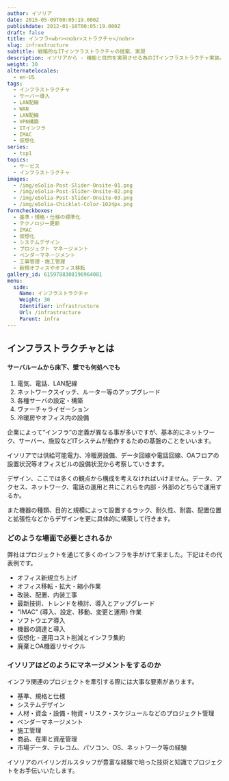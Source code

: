 ```yaml
---
author: イソリア
date: 2015-05-09T00:05:19.000Z
publishdate: 2012-01-10T00:05:19.000Z
draft: false
title: インフラ<wbr><nobr>ストラクチャ</nobr>
slug: infrastructure
subtitle: 戦略的なITインフラストラクチャの提案、実現
description: イソリアから - 機能と目的を実現させる為のITインフラストラクチャ実装。汎用的なものから新技術を備えた機器まで堅実に。
weight: 30
alternatelocales:
  - en-US
tags:
  - インフラストラクチャ
  - サーバー導入
  - LAN配線
  - WAN
  - LAN配線
  - VPN構築
  - ITインフラ
  - IMAC
  - 仮想化
series:
  - top1
topics:
  - サービス
  - インフラストラクチャ
images:
  - /img/eSolia-Post-Slider-Onsite-01.png
  - /img/eSolia-Post-Slider-Onsite-02.png
  - /img/eSolia-Post-Slider-Onsite-03.png
  - /img/eSolia-Chicklet-Color-1024px.png
formcheckboxes:
  - 基準・規格・仕様の標準化
  - テクノロジー更新
  - IMAC
  - 仮想化
  - システムデザイン
  - プロジェクト マネージメント
  - ベンダーマネージメント
  - 工事管理・施工管理
  - 新規オフィスやオフィス移転
gallery_id: 6159788300196964081
menu:
  side:
    Name: インフラストラクチャ
    Weight: 30
    Identifier: infrastructure
    Url: /infrastructure
    Parent: infra
---
```


## インフラストラクチャとは

<div class="esolia-card-panel deep-purple darken-4 z-depth-1">
  <h4 class="center green-text text-accent-3">サーバルームから床下、壁でも何処へでも</h4>
    <ol>
      <li class="white-text">電気、電話、LAN配線</li>
      <li class="white-text">ネットワークスイッチ、ルーター等のアップグレード</li>
      <li class="white-text">各種サーバの設定・構築</li>
      <li class="white-text">ヴァーチャライゼーション</li>
      <li class="white-text">冷暖房やオフィス内の設備</li>
    </ol>
</div>

企業によって“インフラ”の定義が異なる事が多いですが、基本的にネットワーク、サーバー、施設などITシステムが動作するための基盤のことをいいます。

イソリアでは供給可能電力、冷暖房設備、データ回線や電話回線、OAフロアの設置状況等オフィスビルの設備状況から考察していきます。

デザイン、ここでは多くの観点から構成を考えなければいけません。データ、アクセス、ネットワーク、電話の運用と共にこれらを内部・外部のどちらで運用するか。

また機器の種類、目的と規模によって設置するラック、耐久性、耐震、配置位置と拡張性などからデザインを更に具体的に構築して行きます。

### どのような場面で必要とされるか

弊社はプロジェクトを通じて多くのインフラを手がけて来ました。下記はその代表例です。

* オフィス新規立ち上げ
* オフィス移転・拡大・縮小作業
* 改装、配置、内装工事
* 最新技術、トレンドを検討、導入とアップグレード
* "IMAC" (導入、設定、移動、変更と運用) 作業
* ソフトウエア導入
* 機器の調達と導入
* 仮想化 - 運用コスト削減とインフラ集約
* 廃棄とOA機器リサイクル

### イソリアはどのようにマネージメント<wbr><nobr>をするのか</nobr>

インフラ関連のプロジェクトを牽引する際には大事な要素があります。

* 基準、規格と仕様
* システムデザイン
* 人材・資金・設備・物資・リスク・スケジュールなどのプロジェクト管理
* ベンダーマネージメント
* 施工管理
* 商品、在庫と資産管理
* 市場データ、テレコム、パソコン、OS、ネットワーク等の経験

イソリアのバイリンガルスタッフが豊富な経験で培った技術と知識でプロジェクトをお手伝いいたします。
